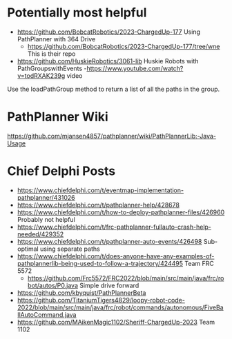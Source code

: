 # Potentially most helpful
* https://github.com/BobcatRobotics/2023-ChargedUp-177 Using PathPlanner with 364 Drive
    - https://github.com/BobcatRobotics/2023-ChargedUp-177/tree/wne This is their repo
* https://github.com/HuskieRobotics/3061-lib Huskie Robots with PathGroupswithEvents
    -https://www.youtube.com/watch?v=todRXAK239g video

Use the loadPathGroup method to return a list of all the paths in the group.

# PathPlanner Wiki
https://github.com/mjansen4857/pathplanner/wiki/PathPlannerLib:-Java-Usage


# Chief Delphi Posts
* https://www.chiefdelphi.com/t/eventmap-implementation-pathplanner/431026
* https://www.chiefdelphi.com/t/pathplanner-help/428678 
* https://www.chiefdelphi.com/t/how-to-deploy-pathplanner-files/426960 Probably not helpful
* https://www.chiefdelphi.com/t/frc-pathplanner-fullauto-crash-help-needed/429352
* https://www.chiefdelphi.com/t/pathplanner-auto-events/426498 Sub-optimal using separate paths
* https://www.chiefdelphi.com/t/does-anyone-have-any-examples-of-pathplannerlib-being-used-to-follow-a-trajectory/424495 Team FRC 5572
    - https://github.com/Frc5572/FRC2022/blob/main/src/main/java/frc/robot/autos/P0.java Simple drive forward
* https://github.com/kbyquist/PathPlannerBeta 
* https://github.com/TitaniumTigers4829/loopy-robot-code-2022/blob/main/src/main/java/frc/robot/commands/autonomous/FiveBallAutoCommand.java
* https://github.com/MAikenMagic1102/Sheriff-ChargedUp-2023 Team 1102

